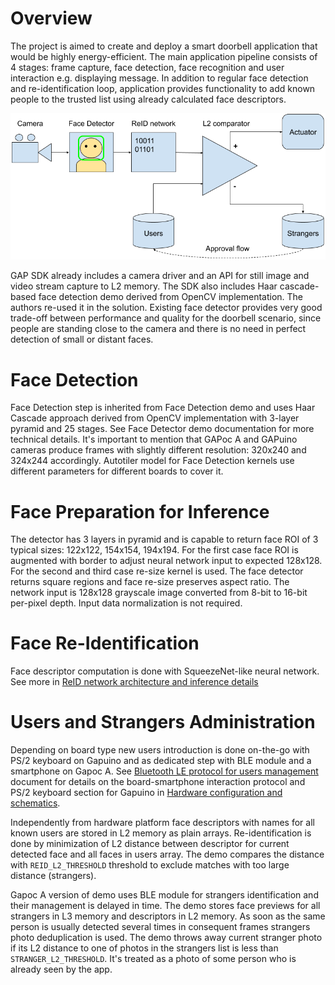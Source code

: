 # Overview

The project is aimed to create and deploy a smart doorbell application that would be highly energy-efficient. The main application pipeline consists of 4 stages: frame capture, face detection, face recognition and user interaction e.g. displaying message. In addition to regular face detection and re-identification loop, application provides functionality to add known people to the trusted list using already calculated face descriptors.

![](images/reid_pipeline.png)

GAP SDK already includes a camera driver and an API for still image and video stream capture to L2 memory. The SDK also includes Haar cascade-based face detection demo derived from OpenCV implementation. The authors re-used it in the solution.
Existing face detector provides very good trade-off between performance and quality for the doorbell scenario, since people are standing close to the camera and there is no need in perfect detection of small or distant faces.

# Face Detection

Face Detection step is inherited from Face Detection demo and uses Haar Cascade approach derived from OpenCV implementation with 3-layer pyramid and 25 stages. See Face Detector demo documentation for more technical details. It's important to mention that GAPoc A and GAPuino cameras produce frames with slightly different resolution: 320x240 and 324x244 accordingly. Autotiler model for Face Detection  kernels use different parameters for different boards to cover it.

# Face Preparation for Inference

The detector has 3 layers in pyramid and is capable to return face ROI of 3 typical sizes: 122x122, 154x154, 194x194. For the first case face ROI is augmented with border to adjust neural network input to expected 128x128. For the second and third case re-size kernel is used. The face detector returns square regions and face re-size preserves aspect ratio. The network input is 128x128 grayscale image converted from 8-bit to 16-bit per-pixel depth. Input data normalization is not required.

# Face Re-Identification

Face descriptor computation is done with SqueezeNet-like neural network. See more in [ReID network architecture and inference details](./network_inference.md)

# Users and Strangers Administration

Depending on board type new users introduction is done on-the-go with PS/2 keyboard on Gapuino and as dedicated step with BLE module and a smartphone on Gapoc A. See [Bluetooth LE protocol for users management](./ble_protocol.md) document for details on the board-smartphone interaction protocol and PS/2 keyboard section for Gapuino in [Hardware configuration and schematics](./hardware.md).

Independently from hardware platform face descriptors with names for all known users are stored in L2 memory as plain arrays. Re-identification is done by minimization of L2 distance between descriptor for current detected face and all faces in users array. The demo compares the distance with `REID_L2_THRESHOLD` threshold to exclude matches with too large distance (strangers).

Gapoc A version of demo uses BLE module for strangers identification and their management is delayed in time. The demo stores face previews for all strangers in L3 memory and descriptors in L2 memory. As soon as the same person is usually detected several times in consequent frames strangers photo deduplication is used. The demo throws away current stranger photo if its L2 distance to one of photos in the strangers list is less than `STRANGER_L2_THRESHOLD`. It's treated as a photo of some person who is already seen by the app.

